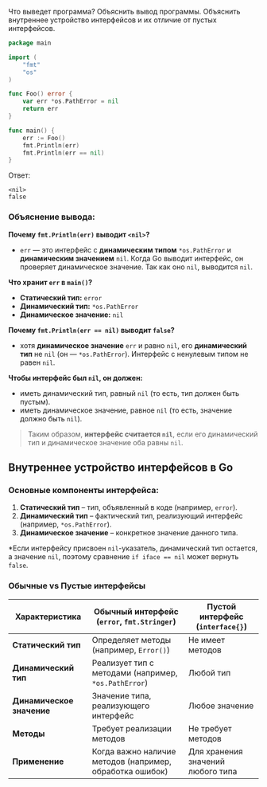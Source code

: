 Что выведет программа? Объяснить вывод программы. Объяснить внутреннее устройство интерфейсов и их отличие от пустых интерфейсов.

```go
package main

import (
	"fmt"
	"os"
)

func Foo() error {
	var err *os.PathError = nil
	return err
}

func main() {
	err := Foo()
	fmt.Println(err)
	fmt.Println(err == nil)
}
```

Ответ:
```
<nil>
false
```
### Объяснение вывода:

**Почему `fmt.Println(err)` выводит `<nil>`?**
- `err` — это интерфейс с **динамическим типом** `*os.PathError` и **динамическим значением** `nil`. Когда Go выводит интерфейс, он проверяет динамическое значение. Так как оно `nil`, выводится `nil`.

**Что хранит `err` в `main()`?**
- **Статический тип:** `error`
- **Динамический тип:** `*os.PathError`
- **Динамическое значение:** `nil`


**Почему `fmt.Println(err == nil)` выводит `false`?**
- хотя **динамическое значение** `err` и равно `nil`, его **динамический тип** не `nil` (он — `*os.PathError`). Интерфейс с ненулевым типом не равен `nil`.

**Чтобы интерфейс был `nil`, он должен:**
- иметь динамический тип, равный `nil` (то есть, тип должен быть пустым).
- иметь динамическое значение, равное `nil` (то есть, значение должно быть `nil`).

> Таким образом, **интерфейс считается `nil`**, если его динамический тип и динамическое значение оба равны `nil`.


## Внутреннее устройство интерфейсов в Go

### Основные компоненты интерфейса:
1. **Статический тип** – тип, объявленный в коде (например, `error`).
2. **Динамический тип** – фактический тип, реализующий интерфейс (например, `*os.PathError`).
3. **Динамическое значение** – конкретное значение данного типа.

*Если интерфейсу присвоен `nil`-указатель, динамический тип остается, а значение `nil`, поэтому сравнение `if iface == nil` может вернуть `false`.

### Обычные vs Пустые интерфейсы

| Характеристика          | Обычный интерфейс (`error`, `fmt.Stringer`)   | Пустой интерфейс (`interface{}`)       |
|-------------------------|----------------------------------------------|---------------------------------------|
| **Статический тип**      | Определяет методы (например, `Error()`)      | Не имеет методов                      |
| **Динамический тип**     | Реализует тип с методами (например, `*os.PathError`) | Любой тип                             |
| **Динамическое значение**| Значение типа, реализующего интерфейс        | Любое значение                        |
| **Методы**               | Требует реализации методов                   | Не требует методов                    |
| **Применение**           | Когда важно наличие методов (например, обработка ошибок) | Для хранения значений любого типа     |

